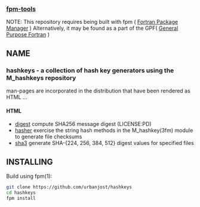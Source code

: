 ### [fpm-tools](https://github.com/search?q="fpm-tools"%20in:topic%20language:fortran)

NOTE: This repository requires being built with fpm ( [Fortran Package Manager](https://github.com/fortran-lang/fpm) )
      Alternatively, it may be found as a part of the GPF( [General Purpose Fortran](https://github.com/urbanjost/general-purpose-fortran) )

## NAME

### hashkeys - a collection of hash key generators using the M_hashkeys repository
<!--
### Markdown IO
NO
+ [digest](https://urbanjost.github.io/hashkeys/digest.md)
+ [hasher](https://urbanjost.github.io/hashkeys/hasher.md)
+ [sha3](https://urbanjost.github.io/hashkeys/sha3.md)
### Markdown site
NO
+ [digest](https://github.com/urbanjost/docs/digest.md)
+ [hasher](https://github.com/urbanjost/docs/hasher.md)
+ [sha3](https://github.com/urbanjost/docs/sha3.md)
### Markdown
YES
+ [hasher]https://github.com/urbanjost/hashkeys/blob/main/docs/hasher.md)
+ [digest]https://github.com/urbanjost/hashkeys/blob/main/docs/digest.md)
+ [sha3]https://github.com/urbanjost/hashkeys/blob/main/docs/sha3.md)
-->

man-pages are incorporated in the distribution that have been rendered
as HTML ...

#### HTML
+ [digest](https://urbanjost.github.io/hashkeys/digest.1.html)
  compute SHA256 message digest (LICENSE:PD)
+ [hasher](https://urbanjost.github.io/hashkeys/hasher.1.html) 
  exercise the string hash methods in the M_hashkey(3fm) module to generate file checksums 
+ [sha3](https://urbanjost.github.io/hashkeys/sha3.1.html)
  generate SHA-{224, 256, 384, 512} digest values for specified files 

## INSTALLING

Build using fpm(1):

```bash
git clone https://github.com/urbanjost/hashkeys
cd hashkeys
fpm install
```
